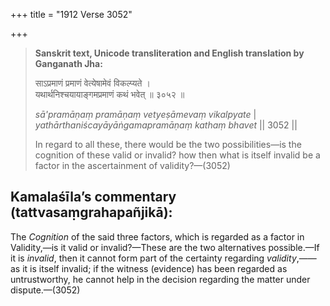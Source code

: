 +++
title = "1912 Verse 3052"

+++
> **Sanskrit text, Unicode transliteration and English translation by Ganganath Jha:** 
>
> साऽप्रमाणं प्रमाणं वेत्येषामेवं विकल्प्यते ।  
> यथार्थनिश्चयायाङ्गमप्रमाणं कथं भवेत् ॥ ३०५२ ॥ 
>
> *sā'pramāṇaṃ pramāṇaṃ vetyeṣāmevaṃ vikalpyate* \|  
> *yathārthaniścayāyāṅgamapramāṇaṃ kathaṃ bhavet* \|\| 3052 \|\| 
>
> In regard to all these, there would be the two possibilities—is the cognition of these valid or invalid? how then what is itself invalid be a factor in the ascertainment of validity?—(3052)



## Kamalaśīla’s commentary (tattvasaṃgrahapañjikā):

The *Cognition* of the said three factors, which is regarded as a factor in Validity,—is it valid or invalid?—These are the two alternatives possible.—If it is *invalid*, then it cannot form part of the certainty regarding *validity*,——as it is itself invalid; if the witness (evidence) has been regarded as untrustworthy, he cannot help in the decision regarding the matter under dispute.—(3052)


